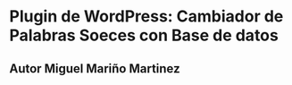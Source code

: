 # Plugin de WordPress: Cambiador de Palabras Soeces con Base de datos


## Autor Miguel Mariño Martinez

